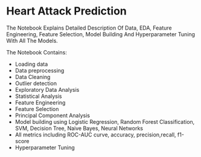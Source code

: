 
# Heart Attack Prediction

The Notebook Explains Detailed Description Of Data, EDA, Feature Engineering, Feature Selection, Model Building And Hyperparameter Tuning With All The Models.

The Notebook Contains:

- Loading data
- Data preprocessing
- Data Cleaning
- Outlier detection
- Exploratory Data Analysis
- Statistical Analysis
- Feature Engineering
- Feature Selection
- Principal Component Analysis
- Model building using Logistic Regression, Random Forest Classification, SVM, Decision Tree, Naive Bayes, Neural Networks
- All metrics including ROC-AUC curve, accuracy, precision,recall, f1-score
- Hyperparameter Tuning
